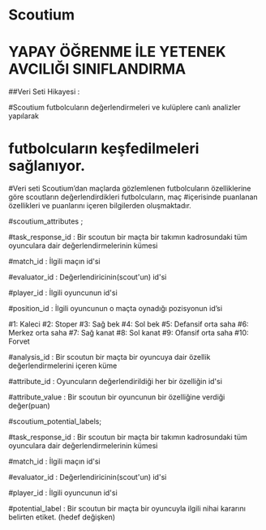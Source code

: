 #  Scoutium

# YAPAY ÖĞRENME İLE YETENEK AVCILIĞI SINIFLANDIRMA

##Veri Seti Hikayesi : 

#Scoutium futbolcuların değerlendirmeleri ve kulüplere canlı analizler yapılarak
# futbolcuların keşfedilmeleri sağlanıyor.

#Veri seti Scoutium’dan maçlarda gözlemlenen futbolcuların özelliklerine göre scoutların değerlendirdikleri futbolcuların, maç
#içerisinde puanlanan özellikleri ve puanlarını içeren bilgilerden oluşmaktadır.

#scoutium_attributes ;

#task_response_id : Bir scoutun bir maçta bir takımın kadrosundaki tüm oyunculara dair değerlendirmelerinin kümesi

#match_id : İlgili maçın id'si

#evaluator_id : Değerlendiricinin(scout'un) id'si

#player_id : İlgili oyuncunun id'si

#position_id : İlgili oyuncunun o maçta oynadığı pozisyonun id’si

#1: Kaleci
#2: Stoper
#3: Sağ bek
#4: Sol bek
#5: Defansif orta saha
#6: Merkez orta saha
#7: Sağ kanat
#8: Sol kanat
#9: Ofansif orta saha
#10: Forvet

#analysis_id : Bir scoutun bir maçta bir oyuncuya dair özellik değerlendirmelerini içeren küme

#attribute_id : Oyuncuların değerlendirildiği her bir özelliğin id'si

#attribute_value : Bir scoutun bir oyuncunun bir özelliğine verdiği değer(puan)

#scoutium_potential_labels;

#task_response_id : Bir scoutun bir maçta bir takımın kadrosundaki tüm oyunculara dair değerlendirmelerinin kümesi

#match_id : İlgili maçın id'si

#evaluator_id : Değerlendiricinin(scout'un) id'si

#player_id : İlgili oyuncunun id'si

#potential_label : Bir scoutun bir maçta bir oyuncuyla ilgili nihai kararını belirten etiket. (hedef değişken)
